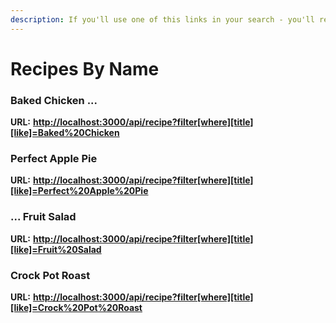 ```yaml
---
description: If you'll use one of this links in your search - you'll receive a result
---
```


# Recipes By Name

### Baked Chicken ...

**URL:** [**http://localhost:3000/api/recipe?filter\[where\]\[title\]\[like\]=Baked%20Chicken**](http://localhost:3000/api/recipe?filter[where][title][like]=Baked%20Chicken)

### Perfect Apple Pie

**URL:** [**http://localhost:3000/api/recipe?filter\[where\]\[title\]\[like\]=Perfect%20Apple%20Pie**](http://localhost:3000/api/recipe?filter[where][title][like]=Perfect%20Apple%20Pie)

### ... Fruit Salad

**URL:** [**http://localhost:3000/api/recipe?filter\[where\]\[title\]\[like\]=Fruit%20Salad**](http://localhost:3000/api/recipe?filter[where][title][like]=Fruit%20Salad)

### Crock Pot Roast

**URL:** [**http://localhost:3000/api/recipe?filter\[where\]\[title\]\[like\]=Crock%20Pot%20Roast**](http://localhost:3000/api/recipe?filter[where][title][like]=Crock%20Pot%20Roast)



